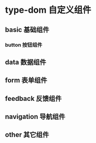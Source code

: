# type-dom 自定义组件

## basic 基础组件

### button 按钮组件

## data 数据组件

## form 表单组件

## feedback 反馈组件

## navigation 导航组件

## other 其它组件
